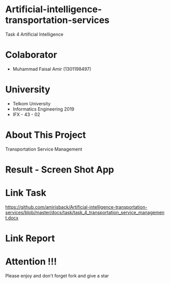 # Artificial-intelligence-transportation-services
Task 4 Artificial Intelligence

# Colaborator
- Muhammad Faisal Amir  (1301198497)

# University
- Telkom University
- Informatics Engineering 2019
- IFX - 43 - 02

# About This Project
Transportation Service Management

# Result - Screen Shot App

# Link Task
https://github.com/amirisback/Artificial-intelligence-transportation-services/blob/master/docs/task/task_4_transportation_service_management.docx

# Link Report

# Attention !!!
Please enjoy and don't forget fork and give a star